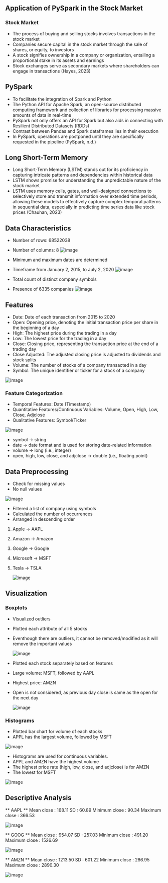## Application of PySpark in the Stock Market
### Stock Market
* The process of buying and selling stocks involves transactions in the stock market
* Companies secure capital in the stock market through the sale of shares, or equity, to investors
* A stock signifies ownership in a company or organization, entailing a proportional stake in its assets and earnings
* Stock exchanges serve as secondary markets where shareholders can engage in transactions (Hayes, 2023)
## PySpark
* To facilitate the integration of Spark and Python
* The Python API for Apache Spark, an open-source distributed computing framework and collection of libraries for processing massive amounts of data in real-time
* PySpark not only offers an API for Spark but also aids in connecting with Resilient Distributed Datasets (RDDs)
* Contrast between Pandas and Spark dataframes lies in their execution
* In PySpark, operations are postponed until they are specifically requested in the pipeline (PySpark, n.d.)
## Long Short-Term Memory
* Long Short-Term Memory (LSTM) stands out for its proficiency in capturing intricate patterns and dependencies within historical data
* LSTM shows promise for understanding the unpredictable nature of the stock market
* LSTM uses memory cells, gates, and well-designed connections to selectively store and transmit information over extended time periods, allowing these models to effectively capture complex temporal patterns in sequential data, especially in predicting time series data like stock prices (Chauhan, 2023)
## Data Characteristics
- Number of rows: 68522038
- Number of columns: 8
![image](https://github.com/user-attachments/assets/92ea9f82-3195-46ce-a120-7df79a69ab6a)

- Minimum and maximum dates are determined
- Timeframe from January 2, 2015, to July 2, 2020
![image](https://github.com/user-attachments/assets/0bb4da6f-7f6b-43e5-9cdc-aaf49c22810b)
- Total count of distinct company symbols
- Presence of 6335  companies
![image](https://github.com/user-attachments/assets/f9af7d1b-54f4-4b5b-b2a6-4e30117b97e8)
## Features
- Date: Date of each transaction from 2015 to 2020
- Open: Opening price, denoting the initial transaction price per share in the beginning of a day
- High: The highest price during the trading in a day
- Low: The lowest price for the trading in a day
- Close: Closing price, representing the transaction price at the end of a trading day
- Close Adjusted: The adjusted closing price is adjusted to dividends and stock splits
- Volume: The number of stocks of a company transacted in a day
- Symbol: The unique identifier or ticker for a stock of a company

![image](https://github.com/user-attachments/assets/a57f1187-76d7-455d-af88-97cb5fd4dbf2)
### Feature Categorization
* Temporal Features: Date (Timestamp)
* Quantitative Features/Continuous Variables: Volume, Open, High, Low, Close, Adjclose
* Qualitative Features: Symbol/Ticker
  
![image](https://github.com/user-attachments/assets/4ff2fbc9-e5a7-4eb4-a28c-f3791470b8e4)

- symbol -> string
- date -> date format and is used for storing date-related information
- volume -> long (i.e., integer)
- open, high, low, close, and adjclose -> double (i.e., floating point)

## Data Preprocessing
- Check for missing values
- No null values

![image](https://github.com/user-attachments/assets/6f2a99de-9a77-4e91-8936-260e9780c5d9)

- Filtered a list of company using symbols
- Calculated the number of occurrences
- Arranged in descending order
1. Apple -> AAPL
2. Amazon -> Amazon
3. Google -> Google
4. Microsoft -> MSFT
5. Tesla -> TSLA
   
   ![image](https://github.com/user-attachments/assets/6ef774b2-b2b8-4a1e-8141-4f8a3ed25f99)

## Visualization
### Boxplots

- Visualized outliers
- Plotted each attribute of all 5 stocks
- Eventhough there are outliers, it cannot be removed/modified as it will remove the important values

  ![image](https://github.com/user-attachments/assets/fa504397-e5fe-4609-99f8-4b4ed047dec5)

- Plotted each stock separately based on features
- Large volume: MSFT, followed by AAPL
- Highest price: AMZN
- Open is not considered, as previous day close is same as the open for the next day

  ![image](https://github.com/user-attachments/assets/f24194e8-4d07-4f33-9a85-e4b85aa534aa)

### Histograms

- Plotted bar chart for volume of each stocks
- APPL has the largest volume, followed by MSFT

![image](https://github.com/user-attachments/assets/d817ef64-95d2-45fe-9fb7-79778af891b9)

- Histograms are used for continuous variables.
- APPL and AMZN have the highest volume
- The highest price rate (high, low, close, and adjclose) is for AMZN
- The lowest for MSFT

![image](https://github.com/user-attachments/assets/e44e5355-0997-48a9-a05e-6afa054995cf)

## Descriptive Analysis

** AAPL **
Mean close : 168.11
SD : 60.89
Minimum close : 90.34
Maximum close : 366.53

![image](https://github.com/user-attachments/assets/ea858804-a9ee-49f5-ae33-8a2b517b1084)


** GOOG **
Mean close : 954.07
SD : 257.03
Minimum close : 491.20
Maximum close : 1526.69

![image](https://github.com/user-attachments/assets/60f30429-e79a-43ed-8f96-8f6e7704fdf6)

** AMZN **
Mean close : 1213.50
SD : 601.22
Minimum close : 286.95
Maximum close : 2890.30

![image](https://github.com/user-attachments/assets/2c797445-3ffe-4a32-9fe8-13ce78bcda90)






















